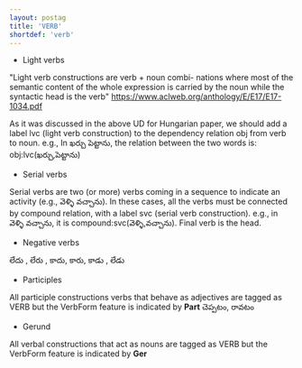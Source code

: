 ```yaml
---
layout: postag
title: 'VERB'
shortdef: 'verb'
---
```




* Light verbs

"Light verb constructions are verb + noun combi-
nations where most of the semantic content of the
whole expression is carried by the noun while the
syntactic head is the verb"
https://www.aclweb.org/anthology/E/E17/E17-1034.pdf

As it was discussed in the above UD for Hungarian paper, we should add a label lvc (light verb construction) to the dependency relation obj from verb to noun. e.g., In ఖర్చు పెట్టాను, the relation between the two words is: obj:lvc(ఖర్చు,పెట్టాను)

* Serial verbs

Serial verbs are two (or more) verbs coming in a sequence to indicate an activity (e.g., వెళ్ళి వచ్చాను). In these cases, all the verbs must be connected by compound relation, with a label svc (serial verb construction). e.g., in వెళ్ళి వచ్చాను, it is compound:svc(వెళ్ళి,వచ్చాను). Final verb is the head. 

* Negative verbs

లేదు , లేరు , కాదు, కారు, కాడు , లేడు 

* Participles

All participle constructions verbs that behave as adjectives are tagged as VERB but the VerbForm feature is indicated by **Part**
చెప్పటం, రావటం 

* Gerund

All verbal constructions that act as nouns are tagged as VERB but the VerbForm feature is indicated by **Ger**
